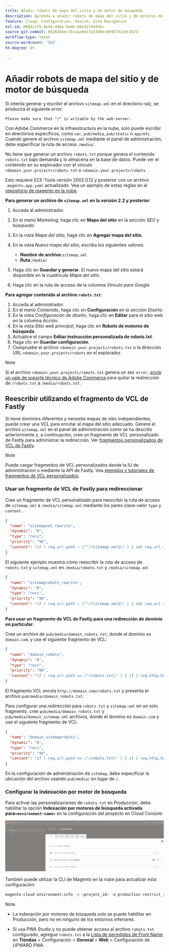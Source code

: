 ```yaml
---
title: Añadir robots de mapa del sitio y de motor de búsqueda
description: Aprenda a añadir robots de mapa del sitio y de motores de búsqueda a Adobe Commerce en la infraestructura en la nube.
feature: Cloud, Configuration, Search, Site Navigation
exl-id: 060dc1f5-0e44-494e-9ade-00cd274e84bc
source-git-commit: 8626364ec7bcaaa0e17a3380ec0b9b73110c4574
workflow-type: tm+mt
source-wordcount: '552'
ht-degree: 0%

---
```


# Añadir robots de mapa del sitio y de motor de búsqueda

Si intenta generar y escribir el archivo `sitemap.xml` en el directorio raíz, se producirá el siguiente error:

```
Please make sure that "/" is writable by the web-server.
```

Con Adobe Commerce en la infraestructura en la nube, solo puede escribir en directorios específicos, como `var`, `pub/media`, `pub/static` o `app/etc`. Cuando genere el archivo `sitemap.xml` mediante el panel de administración, debe especificar la ruta de acceso `/media/`.

No tiene que generar un archivo `robots.txt` porque genera el contenido `robots.txt` bajo demanda y lo almacena en la base de datos. Puede ver el contenido en su explorador con el vínculo `<domain.your.project>/robots.txt` o `<domain.your.project>/robots`.

Esto requiere ECE-Tools versión 2002.0.12 y posterior con un archivo `.magento.app.yaml` actualizado. Vea un ejemplo de estas reglas en el [repositorio de magento en la nube](https://github.com/magento/magento-cloud/blob/master/.magento.app.yaml#L43-L49).

**Para generar un archivo de `sitemap.xml` en la versión 2.2 y posterior**:

1. Acceda al administrador.
1. En el menú _Marketing_, haga clic en **Mapa del sitio** en la sección _SEO y búsqueda_.
1. En la vista _Mapa del sitio_, haga clic en **Agregar mapa del sitio**.
1. En la vista _Nuevo mapa del sitio_, escriba los siguientes valores:

   - **Nombre de archivo**:`sitemap.xml`
   - **Ruta**:`/media/`

1. Haga clic en **Guardar y generar**. El nuevo mapa del sitio estará disponible en la cuadrícula _Mapa del sitio_.
1. Haga clic en la ruta de acceso de la columna _Vínculo para Google_.

**Para agregar contenido al archivo `robots.txt`**:

1. Acceda al administrador.
1. En el menú _Contenido_, haga clic en **Configuración** en la sección _Diseño_.
1. En la vista _Configuración de diseño_, haga clic en **Editar** para el sitio web en la columna _Acción_.
1. En la vista _Sitio web principal_, haga clic en **Robots de motores de búsqueda**.
1. Actualice el campo **Editar instrucción personalizada de robots.txt**.
1. Haga clic en **Guardar configuración**.
1. Compruebe el archivo `<domain.your.project>/robots.txt` o la dirección URL `<domain.your.project>/robots` en el explorador.

>[!NOTE]
>
>Si el archivo `<domain.your.project>/robots.txt` genera un `404 error`, [envíe un vale de soporte técnico de Adobe Commerce](https://experienceleague.adobe.com/docs/commerce-knowledge-base/kb/help-center-guide/magento-help-center-user-guide.html#submit-ticket) para quitar la redirección de `/robots.txt` a `/media/robots.txt`.

## Reescribir utilizando el fragmento de VCL de Fastly

Si tiene dominios diferentes y necesita mapas de sitio independientes, puede crear una VCL para enrutar al mapa del sitio adecuado. Genere el archivo `sitemap.xml` en el panel de administración como se ha descrito anteriormente y, a continuación, cree un fragmento de VCL personalizado de Fastly para administrar la redirección. Ver [fragmentos personalizados de VCL de Fastly](../cdn/fastly-vcl-custom-snippets.md).

>[!NOTE]
>
> Puede cargar fragmentos de VCL personalizados desde la IU de administración o mediante la API de Fastly. Vea [ejemplos y tutoriales de fragmentos de VCL personalizados](../cdn/fastly-vcl-custom-snippets.md#example-vcl-snippet-code).

### Usar un fragmento de VCL de Fastly para redireccionar

Cree un fragmento de VCL personalizado para reescribir la ruta de acceso de `sitemap.xml` a `/media/sitemap.xml` mediante los pares clave-valor `type` y `content`.

```json
{
  "name": "sitemapxml_rewrite",
  "dynamic": "0",
  "type": "recv",
  "priority": "90",
  "content": "if ( req.url.path ~ \"^/?sitemap.xml$\" ) { set req.url = \"/media/sitemap.xml\"; }"
}
```

El siguiente ejemplo muestra cómo reescribir la ruta de acceso de `robots.txt` y `sitemap.xml` en `/media/robots.txt` y `/media/sitemap.xml`

```json
{
  "name": "sitemaprobots_rewrite",
  "dynamic": "0",
  "type": "recv",
  "priority": "90",
  "content": "if ( req.url.path ~ \"^/?sitemap.xml$\" ) { set req.url = \"/media/sitemap.xml\"; } else if (req.url.path ~ \"^/?robots.txt$\") { set req.url = \"/media/robots.txt\";}"
}
```

**Para usar un fragmento de VCL de Fastly para una redirección de dominio en particular**:

Cree un archivo de `pub/media/domain_robots.txt`, donde el dominio es `domain.com`, y use el siguiente fragmento de VCL:

```json
{
  "name": "domain_robots",
  "dynamic": "0",
  "type": "recv",
  "priority": "90",
  "content": "if ( req.url.path == \"/robots.txt\" ) { if ( req.http.host ~ \"(domain).com$\" ) { set req.url = \"/media/\" re.group.1 \"_robots.txt\"; }}"
}
```

El fragmento VCL enruta `http://domain.com/robots.txt` y presenta el archivo `pub/media/domain_robots.txt`.

Para configurar una redirección para `robots.txt` y `sitemap.xml` en un solo fragmento, cree `pub/media/domain_robots.txt` y `pub/media/domain_sitemap.xml` archivos, donde el dominio es `domain.com` y use el siguiente fragmento de VCL:

```json
{
  "name": "domain_sitemaprobots",
  "dynamic": "0",
  "type": "recv",
  "priority": "90",
  "content": "if ( req.url.path == \"/robots.txt\" ) { if ( req.http.host ~ \"(domain).com$\" ) { set req.url = \"/media/\" re.group.1 \"_robots.txt\"; }} else if ( req.url.path == \"/sitemap.xml\" ) { if ( req.http.host ~ \"(domain).com$\" ) {  set req.url = \"/media/\" re.group.1 \"_sitemap.xml\"; }}"
}
```

En la configuración de administración de `sitemap`, debe especificar la ubicación del archivo usando `pub/media/` en lugar de `/`.

### Configurar la indexación por motor de búsqueda

Para activar las personalizaciones de `robots.txt` en Producción, debe habilitar la opción **Indexación por motores de búsqueda activada para`<environment-name>`** en la configuración del proyecto en Cloud Console:

![Use [!DNL Cloud Console] para administrar entornos](../../assets/robots-indexing-by-search-engine.png)

También puede utilizar la CLI de Magento en la nube para actualizar esta configuración:

```bash
magento-cloud environment:info -p <project_id> -e production restrict_robots false
```

>[!NOTE]
>
>- La indexación por motores de búsqueda solo se puede habilitar en Producción, pero no en ninguno de los entornos inferiores.
>
>- Si usa PWA Studio y no puede obtener acceso al archivo `robots.txt` configurado, agregue `robots.txt` a la [Lista de permitidos de Front Name](https://github.com/magento/magento2-upward-connector#front-name-allowlist) en **Tiendas** > Configuración > **General** > **Web** > Configuración de UPWARD PWA.

